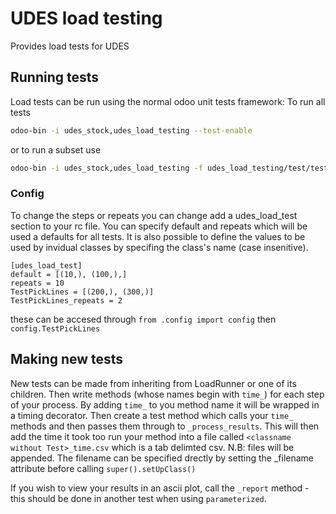 # UDES load testing

Provides load tests for UDES

## Running tests

Load tests can be run using the normal odoo unit tests framework:
To run all tests

``` bash
odoo-bin -i udes_stock,udes_load_testing --test-enable
```

or to run a subset use

``` bash
odoo-bin -i udes_stock,udes_load_testing -f udes_load_testing/test/test_picking.py
```

### Config
To change the steps or repeats you can change add a udes_load_test section to your rc file.
You can specify default and repeats which will be used a defaults for all tests.
It is also possible to define the values to be used by invidual classes by specifing the class's name (case insenitive).

``` plain text
[udes_load_test]
default = [(10,), (100,),]
repeats = 10
TestPickLines = [(200,), (300,)]
TestPickLines_repeats = 2
```
these can be accesed through `from .config import config` then `config.TestPickLines`
## Making new tests

New tests can be made from inheriting from LoadRunner or one of its children. Then write methods (whose names begin with `time_`) for each step of your process.
By adding `time_` to you method name it will be wrapped in a timing decorator.
Then create a test method which calls your `time_` methods and then passes them through to `_process_results`.
This will then add the time it took too run your method into a file called `<classname without Test>_time.csv` which is a tab delimted csv.
N.B: files will be appended.
The filename can be specified drectly by setting the _filename attribute before calling `super().setUpClass()`

If you wish to view your results in an ascii plot, call the `_report` method - this should be done in another test
when using `parameterized`.

